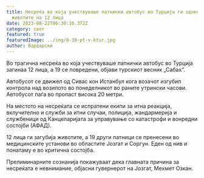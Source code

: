 ```yaml
---
title: Несреќа во која учествуваше патнички автобус во Турција ги однесе
  животите на 12 лица
date: 2023-08-22T06:30:10.372Z
category: свет
featured: true
featuredImage: ../img/8-30-pt-v-ktur.jpg
author: Вардарски
---
```

Во трагична несреќа во која учествуваше патнички автобус во Турција загинаа 12 лица, а 19 се повредени, објави турскиот весник „Сабах“.

Автобусот се движел од Сивас кон Истанбул кога возачот изгубил контрола над возилото во понеделникот во раните утрински часови. Автобусот паѓа во пропаст висока 20 метри.

На местото на несреќата се испратени екипи за итна реакција, вклучително и служби за итни случаи, полиција, жандармерија и службеници од Канцеларијата за управување со катастрофи и вонредни состојби (АФАД).

12 лица ги загубија животите, а 19 други патници се пренесени во медицинските установи во областите Јозгат и Соргун. Еден од нив и понатаму е во критична состојба.

Прелиминарните сознанија покажуваат дека главната причина за несреќата е невнимание, објасни гувернерот на Јозгат, Мехмет Озкан.